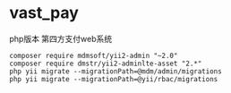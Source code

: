 # vast_pay
php版本 第四方支付web系统

    composer require mdmsoft/yii2-admin "~2.0"
    composer require dmstr/yii2-adminlte-asset "2.*"
    php yii migrate --migrationPath=@mdm/admin/migrations
    php yii migrate --migrationPath=@yii/rbac/migrations